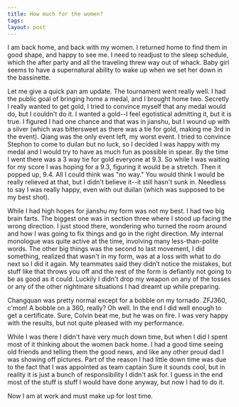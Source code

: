 ```yaml
---
title: How much for the women?
tags: 
layout: post
---
```

I am back home, and back with my women.  I returned home to find them in good shape, and happy to see me.  I need to readjust to the sleep schedule, which the after party and all the traveling threw way out of whack.  Baby girl seems to have a supernatural ability to wake up when we set her down in the bassinette.  



Let me give a quick pan am update.  The tournament went really well.  I had the public goal of bringing home a medal, and I brought home two.  Secretly I really wanted to get gold, I tried to convince myself that any medal would do, but I couldn't do it.  I wanted a gold--I feel egotistical admitting it, but it is true. I figured I had one chance and that was in jianshu, but I wound up with a silver (which was bittersweet as there was a tie for gold, making me 3rd in the event).  Qiang was the only event left, my worst event.  I tried to convince Stephon to come to duilan but no luck, so I decided I was happy with my medal and I would try to have as much fun as possible in spear. By the time I went there was a 3 way tie for gold everyone at 9.3.  So while I was waiting for my score I was hoping for a 9.3, figuring it would be a stretch.  Then it popped up, 9.4. All I could think was "no way."   You would think I would be really relieved at that, but I didn't believe it--it still hasn't sunk in.  Needless to say I was really happy, even with out duilan (which was supposed to be my best shot).  



While I had high hopes for jianshu my form was not my best.  I had two big brain farts. The biggest one was in section three where I stood up facing the wrong direction.  I just stood there, wondering who turned the room around and how I was going to fix things and go in the right direction.  My internal monologue was quite active at the time, involving many less-than-polite words.  The other big things was the second to last movement, I did something, realized that wasn't in my form, was at a loss with what to do next so I did it again.  My teammates said they didn’t notice the mistakes, but stuff like that throws you off and the rest of the form is defiantly not going to be as good as it could. Luckily I didn't drop my weapon on any of the tosses or any of the other nightmare situations I had dreamt up while preparing. 



Changquan was pretty normal except for a bobble on my tornado.  ZFJ360, c'mon!  A bobble on a 360, really?  Oh well.  In the end I did well enough to get a certificate. Sure, Colvin beat me, but he was on fire.  I was very happy with the results, but not quite pleased with my performance. 



While I was there I didn't have very much down time, but when I did I spent most of it thinking about the women back home.  I had a good time seeing old friends and telling them the good news, and like any other proud dad I was showing off pictures.  Part of the reason I had little down time was due to the fact that I was appointed as team captain  Sure it sounds cool, but in reality  it is just a bunch of responsibility I didn't ask for.  I guess in the end most of the stuff is stuff I would have done anyway, but now I had to do it.



Now I am at work and must make up for lost time.

